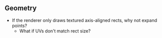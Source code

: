 
## Geometry

- If the renderer only draws textured axis-aligned rects, why not expand points?
    - What if UVs don't match rect size?
